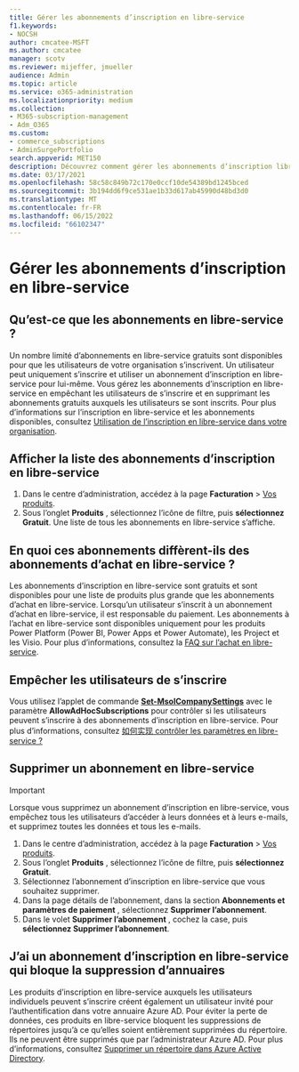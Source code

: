 ```yaml
---
title: Gérer les abonnements d’inscription en libre-service
f1.keywords:
- NOCSH
author: cmcatee-MSFT
ms.author: cmcatee
manager: scotv
ms.reviewer: mijeffer, jmueller
audience: Admin
ms.topic: article
ms.service: o365-administration
ms.localizationpriority: medium
ms.collection:
- M365-subscription-management
- Adm_O365
ms.custom:
- commerce_subscriptions
- AdminSurgePortfolio
search.appverid: MET150
description: Découvrez comment gérer les abonnements d’inscription libre-service gratuits pour votre organisation.
ms.date: 03/17/2021
ms.openlocfilehash: 58c58c849b72c170e0ccf10de54389bd1245bced
ms.sourcegitcommit: 3b194dd6f9ce531ae1b33d617ab45990d48bd3d0
ms.translationtype: MT
ms.contentlocale: fr-FR
ms.lasthandoff: 06/15/2022
ms.locfileid: "66102347"
---
```

# <a name="manage-self-service-sign-up-subscriptions"></a>Gérer les abonnements d’inscription en libre-service

## <a name="what-are-self-service-sign-up-subscriptions"></a>Qu’est-ce que les abonnements en libre-service ?

Un nombre limité d’abonnements en libre-service gratuits sont disponibles pour que les utilisateurs de votre organisation s’inscrivent. Un utilisateur peut uniquement s’inscrire et utiliser un abonnement d’inscription en libre-service pour lui-même. Vous gérez les abonnements d’inscription en libre-service en empêchant les utilisateurs de s’inscrire et en supprimant les abonnements gratuits auxquels les utilisateurs se sont inscrits. Pour plus d’informations sur l’inscription en libre-service et les abonnements disponibles, consultez [Utilisation de l’inscription en libre-service dans votre organisation](../../admin/misc/self-service-sign-up.md).

## <a name="view-a-list-of-self-service-sign-up-subscriptions"></a>Afficher la liste des abonnements d’inscription en libre-service

1. Dans le centre d’administration, accédez à la page **Facturation** > <a href="https://go.microsoft.com/fwlink/p/?linkid=842054" target="_blank">Vos produits</a>.
2. Sous l’onglet **Produits** , sélectionnez l’icône de filtre, puis **sélectionnez Gratuit**. Une liste de tous les abonnements en libre-service s’affiche.

## <a name="how-are-these-subscriptions-different-from-self-service-purchase-subscriptions"></a>En quoi ces abonnements diffèrent-ils des abonnements d’achat en libre-service ?

Les abonnements d’inscription en libre-service sont gratuits et sont disponibles pour une liste de produits plus grande que les abonnements d’achat en libre-service. Lorsqu’un utilisateur s’inscrit à un abonnement d’achat en libre-service, il est responsable du paiement. Les abonnements à l’achat en libre-service sont disponibles uniquement pour les produits Power Platform (Power BI, Power Apps et Power Automate), les Project et les Visio. Pour plus d’informations, consultez la [FAQ sur l’achat en libre-service](self-service-purchase-faq.yml).

## <a name="block-users-from-signing-up"></a>Empêcher les utilisateurs de s’inscrire

Vous utilisez l’applet de commande [**Set-MsolCompanySettings**](/powershell/module/msonline/set-msolcompanysettings?preserve-view=true&view=azureadps-1.0) avec le paramètre **AllowAdHocSubscriptions** pour contrôler si les utilisateurs peuvent s’inscrire à des abonnements d’inscription en libre-service. Pour plus d’informations, consultez [如何实现 contrôler les paramètres en libre-service ?](/azure/active-directory/users-groups-roles/directory-self-service-signup#how-do-i-control-self-service-settings)

## <a name="delete-a-self-service-sign-up-subscription"></a>Supprimer un abonnement en libre-service

> [!IMPORTANT]
> Lorsque vous supprimez un abonnement d’inscription en libre-service, vous empêchez tous les utilisateurs d’accéder à leurs données et à leurs e-mails, et supprimez toutes les données et tous les e-mails.

1. Dans le centre d’administration, accédez à la page **Facturation** > <a href="https://go.microsoft.com/fwlink/p/?linkid=842054" target="_blank">Vos produits</a>.
2. Sous l’onglet **Produits** , sélectionnez l’icône de filtre, puis **sélectionnez Gratuit**.
3. Sélectionnez l’abonnement d’inscription en libre-service que vous souhaitez supprimer. 
4. Dans la page détails de l’abonnement, dans la section **Abonnements et paramètres de paiement** , sélectionnez **Supprimer l’abonnement**.
5. Dans le volet **Supprimer l’abonnement** , cochez la case, puis **sélectionnez Supprimer l’abonnement**.

## <a name="i-have-a-self-service-sign-up-subscription-that-blocks-directory-deletion"></a>J’ai un abonnement d’inscription en libre-service qui bloque la suppression d’annuaires

Les produits d’inscription en libre-service auxquels les utilisateurs individuels peuvent s’inscrire créent également un utilisateur invité pour l’authentification dans votre annuaire Azure AD. Pour éviter la perte de données, ces produits en libre-service bloquent les suppressions de répertoires jusqu’à ce qu’elles soient entièrement supprimées du répertoire. Ils ne peuvent être supprimés que par l’administrateur Azure AD. Pour plus d’informations, consultez [Supprimer un répertoire dans Azure Active Directory](/azure/active-directory/users-groups-roles/directory-delete-howto).
